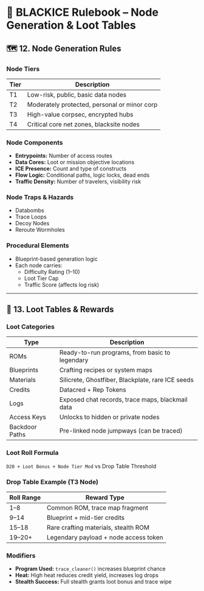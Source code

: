 # 📖 BLACKICE Rulebook – Node Generation & Loot Tables

## 🗺️ 12. Node Generation Rules

### Node Tiers
| Tier | Description |
|------|-------------|
| T1   | Low-risk, public, basic data nodes |
| T2   | Moderately protected, personal or minor corp |
| T3   | High-value corpsec, encrypted hubs |
| T4   | Critical core net zones, blacksite nodes |

### Node Components
- **Entrypoints:** Number of access routes
- **Data Cores:** Loot or mission objective locations
- **ICE Presence:** Count and type of constructs
- **Flow Logic:** Conditional paths, logic locks, dead ends
- **Traffic Density:** Number of travelers, visibility risk

### Node Traps & Hazards
- Databombs
- Trace Loops
- Decoy Nodes
- Reroute Wormholes

### Procedural Elements
- Blueprint-based generation logic
- Each node carries:
  - Difficulty Rating (1–10)
  - Loot Tier Cap
  - Traffic Score (affects log risk)

---

## 🎁 13. Loot Tables & Rewards

### Loot Categories
| Type          | Description |
|---------------|-------------|
| ROMs          | Ready-to-run programs, from basic to legendary |
| Blueprints    | Crafting recipes or system maps |
| Materials     | Silicrete, Ghostfiber, Blackplate, rare ICE seeds |
| Credits       | Datacred + Rep Tokens |
| Logs          | Exposed chat records, trace maps, blackmail data |
| Access Keys   | Unlocks to hidden or private nodes |
| Backdoor Paths| Pre-linked node jumpways (can be traced) |

### Loot Roll Formula
`D20 + Loot Bonus + Node Tier Mod` vs Drop Table Threshold

### Drop Table Example (T3 Node)
| Roll Range | Reward Type |
|------------|-------------|
| 1–8        | Common ROM, trace map fragment |
| 9–14       | Blueprint + mid-tier credits |
| 15–18      | Rare crafting materials, stealth ROM |
| 19–20+     | Legendary payload + node access token |

### Modifiers
- **Program Used:** `trace_cleaner()` increases blueprint chance
- **Heat:** High heat reduces credit yield, increases log drops
- **Stealth Success:** Full stealth grants loot bonus and trace wipe



